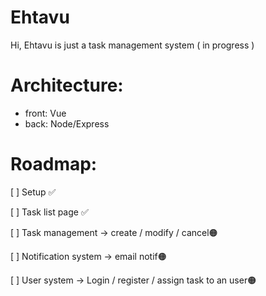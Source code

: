 # Ehtavu

Hi, Ehtavu is just a task management system ( in progress )

# Architecture:
- front: Vue
- back: Node/Express

# Roadmap:
[ ] Setup ✅

[ ] Task list page ✅

[ ] Task management -> create / modify / cancel🟠

[ ] Notification system -> email notif🟠

[ ] User system -> Login / register / assign task to an user🟠
